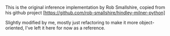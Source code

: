 This is the original inference implementation by Rob Smallshire, copied
from his github project [https://github.com/rob-smallshire/hindley-milner-python]

Slightly modified by me, mostly just refactoring to make it more object-oriented,
I've left it here for now as a reference.
